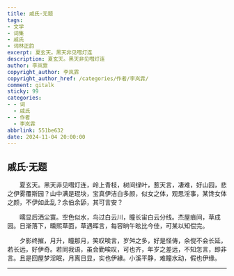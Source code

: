 ```yaml
---
title: 戚氏·无题
tags:
- 文学
- 词集
- 戚氏
- 词林正韵
excerpt: 夏玄天。黑天非见嘒灯连
description: 夏玄天。黑天非见嘒灯连
author: 李岚霏
copyright_author: 李岚霏
copyright_author_href: /categories/作者/李岚霏/
comment: gitalk
sticky: 99
categories:
- - 词
  - 戚氏
- - 作者
  - 李岚霏
abbrlink: 551be632
date: 2024-11-04 20:00:00
---
```

## 戚氏·无题

&emsp;&emsp;夏玄天。黑天非见嘒灯连，岭上青枝，树间绿叶，惹天言，凄难，好山园，悲之伊雾覆斯园？山中满是琨块，宝真伊洁白多颜，似女之体，观思淫事，某馋女体之颜，不伊如此乱？余伯余舔，其可言安？

&emsp;&emsp;曘显后洒尘寰。空色似水，鸟过白云川，瞳长宙白云分线。杰屋痕间，草成园。日渐落下，曛熙草面，草遇晖言，每容晌午昡比今佳，可某以知偿完。

&emsp;&emsp;夕影终摧，月升，瞳那月，笑叹唉言，岁舛之多，好是怪俦，余傥不会长延，若长远，好伊奇。若同我语，虽会勤唉叹，可也齐，年岁之差远，不知怎言，即非言。且是回屋梦淫眠，月离日显，实也伊緣。小溪平静，难瞳水动，假也伊缘。

---